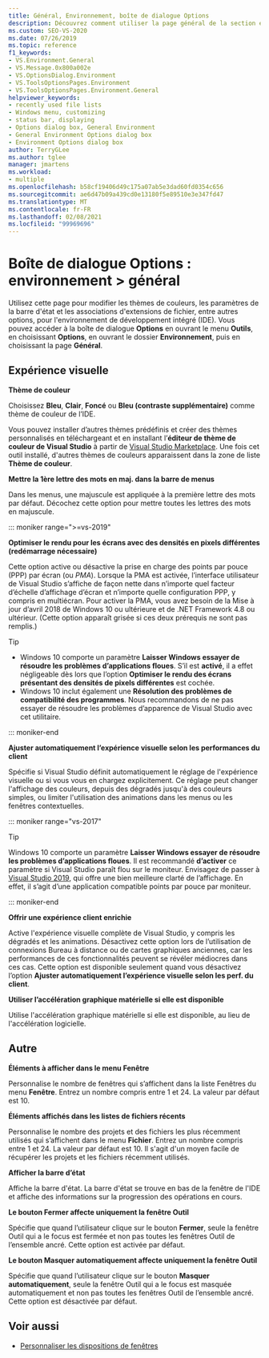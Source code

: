 ```yaml
---
title: Général, Environnement, boîte de dialogue Options
description: Découvrez comment utiliser la page général de la section environnement pour modifier les thèmes de couleur, les paramètres de barre d’État, les associations d’extensions de fichier et bien plus encore pour l’IDE.
ms.custom: SEO-VS-2020
ms.date: 07/26/2019
ms.topic: reference
f1_keywords:
- VS.Environment.General
- VS.Message.0x800a002e
- VS.OptionsDialog.Environment
- VS.ToolsOptionsPages.Environment
- VS.ToolsOptionsPages.Environment.General
helpviewer_keywords:
- recently used file lists
- Windows menu, customizing
- status bar, displaying
- Options dialog box, General Environment
- General Environment Options dialog box
- Environment Options dialog box
author: TerryGLee
ms.author: tglee
manager: jmartens
ms.workload:
- multiple
ms.openlocfilehash: b58cf19406d49c175a07ab5e3dad60fd0354c656
ms.sourcegitcommit: ae6d47b09a439cd0e13180f5e89510e3e347fd47
ms.translationtype: MT
ms.contentlocale: fr-FR
ms.lasthandoff: 02/08/2021
ms.locfileid: "99969696"
---
```

# <a name="options-dialog-box-environment--general"></a>Boîte de dialogue Options : environnement \> général

Utilisez cette page pour modifier les thèmes de couleurs, les paramètres de la barre d'état et les associations d'extensions de fichier, entre autres options, pour l'environnement de développement intégré (IDE). Vous pouvez accéder à la boîte de dialogue **Options** en ouvrant le menu **Outils**, en choisissant **Options**, en ouvrant le dossier **Environnement**, puis en choisissant la page **Général**.

## <a name="visual-experience"></a>Expérience visuelle

**Thème de couleur**

Choisissez **Bleu**, **Clair**, **Foncé** ou **Bleu (contraste supplémentaire)** comme thème de couleur de l’IDE.

Vous pouvez installer d’autres thèmes prédéfinis et créer des thèmes personnalisés en téléchargeant et en installant l’**éditeur de thème de couleur de Visual Studio** à partir de [Visual Studio Marketplace](https://marketplace.visualstudio.com/items?itemName=VisualStudioPlatformTeam.VisualStudio2017ColorThemeEditor). Une fois cet outil installé, d'autres thèmes de couleurs apparaissent dans la zone de liste **Thème de couleur**.

**Mettre la 1ère lettre des mots en maj. dans la barre de menus**

Dans les menus, une majuscule est appliquée à la première lettre des mots par défaut. Décochez cette option pour mettre toutes les lettres des mots en majuscule.

::: moniker range=">=vs-2019"

**Optimiser le rendu pour les écrans avec des densités en pixels différentes (redémarrage nécessaire)**

Cette option active ou désactive la prise en charge des points par pouce (PPP) par écran (ou *PMA*). Lorsque la PMA est activée, l’interface utilisateur de Visual Studio s’affiche de façon nette dans n’importe quel facteur d’échelle d’affichage d’écran et n’importe quelle configuration PPP, y compris en multiécran. Pour activer la PMA, vous avez besoin de la Mise à jour d’avril 2018 de Windows 10 ou ultérieure et de .NET Framework 4.8 ou ultérieur. (Cette option apparaît grisée si ces deux prérequis ne sont pas remplis.)

> [!TIP]
> - Windows 10 comporte un paramètre **Laisser Windows essayer de résoudre les problèmes d’applications floues**. S’il est **activé**, il a effet négligeable dès lors que l’option **Optimiser le rendu des écrans présentant des densités de pixels différentes** est cochée.
> - Windows 10 inclut également une **Résolution des problèmes de compatibilité des programmes**. Nous recommandons de ne pas essayer de résoudre les problèmes d’apparence de Visual Studio avec cet utilitaire.

::: moniker-end

**Ajuster automatiquement l’expérience visuelle selon les performances du client**

Spécifie si Visual Studio définit automatiquement le réglage de l'expérience visuelle ou si vous vous en chargez explicitement. Ce réglage peut changer l'affichage des couleurs, depuis des dégradés jusqu'à des couleurs simples, ou limiter l'utilisation des animations dans les menus ou les fenêtres contextuelles.

::: moniker range="vs-2017"

> [!TIP]
> Windows 10 comporte un paramètre **Laisser Windows essayer de résoudre les problèmes d’applications floues**. Il est recommandé **d’activer** ce paramètre si Visual Studio paraît flou sur le moniteur. Envisagez de passer à [Visual Studio 2019](https://visualstudio.microsoft.com/downloads), qui offre une bien meilleure clarté de l’affichage. En effet, il s’agit d’une application compatible points par pouce par moniteur.

::: moniker-end

**Offrir une expérience client enrichie**

Active l'expérience visuelle complète de Visual Studio, y compris les dégradés et les animations. Désactivez cette option lors de l’utilisation de connexions Bureau à distance ou de cartes graphiques anciennes, car les performances de ces fonctionnalités peuvent se révéler médiocres dans ces cas. Cette option est disponible seulement quand vous désactivez l’option **Ajuster automatiquement l’expérience visuelle selon les perf. du client**.

**Utiliser l’accélération graphique matérielle si elle est disponible**

Utilise l'accélération graphique matérielle si elle est disponible, au lieu de l'accélération logicielle.

## <a name="other"></a>Autre

**Éléments à afficher dans le menu Fenêtre**

Personnalise le nombre de fenêtres qui s’affichent dans la liste Fenêtres du menu **Fenêtre**. Entrez un nombre compris entre 1 et 24. La valeur par défaut est 10.

**Éléments affichés dans les listes de fichiers récents**

Personnalise le nombre des projets et des fichiers les plus récemment utilisés qui s’affichent dans le menu **Fichier**. Entrez un nombre compris entre 1 et 24. La valeur par défaut est 10. Il s'agit d'un moyen facile de récupérer les projets et les fichiers récemment utilisés.

**Afficher la barre d’état**

Affiche la barre d'état. La barre d'état se trouve en bas de la fenêtre de l'IDE et affiche des informations sur la progression des opérations en cours.

**Le bouton Fermer affecte uniquement la fenêtre Outil**

Spécifie que quand l’utilisateur clique sur le bouton **Fermer**, seule la fenêtre Outil qui a le focus est fermée et non pas toutes les fenêtres Outil de l’ensemble ancré. Cette option est activée par défaut.

**Le bouton Masquer automatiquement affecte uniquement la fenêtre Outil**

Spécifie que quand l’utilisateur clique sur le bouton **Masquer automatiquement**, seule la fenêtre Outil qui a le focus est masquée automatiquement et non pas toutes les fenêtres Outil de l’ensemble ancré. Cette option est désactivée par défaut.

## <a name="see-also"></a>Voir aussi

- [Personnaliser les dispositions de fenêtres](../../ide/customizing-window-layouts-in-visual-studio.md)
